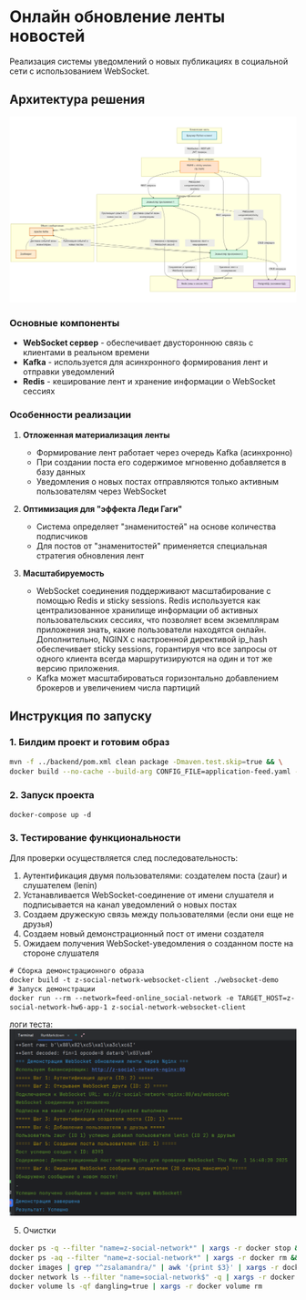 # Онлайн обновление ленты новостей

Реализация системы уведомлений о новых публикациях в социальной сети с использованием WebSocket.

## Архитектура решения

![Архитектура](./img/diagram.png)

### Основные компоненты

- **WebSocket сервер** - обеспечивает двустороннюю связь с клиентами в реальном времени
- **Kafka** - используется для асинхронного формирования лент и отправки уведомлений
- **Redis** - кеширование лент и хранение информации о WebSocket сессиях

### Особенности реализации

1. **Отложенная материализация ленты**
    - Формирование лент работает через очередь Kafka (асинхронно)
    - При создании поста его содержимое мгновенно добавляется в базу данных
    - Уведомления о новых постах отправляются только активным пользователям через WebSocket

2. **Оптимизация для "эффекта Леди Гаги"**
    - Система определяет "знаменитостей" на основе количества подписчиков
    - Для постов от "знаменитостей" применяется специальная стратегия обновления лент

3. **Масштабируемость**
    - WebSocket соединения поддерживают масштабирование с помощью Redis и sticky sessions.
      Redis используется как централизованное хранилище информации об активных пользовательских сессиях, 
      что позволяет всем экземплярам приложения знать, какие пользователи находятся онлайн. 
      Дополнительно, NGINX с настроенной директивой ip_hash обеспечивает sticky sessions, 
      горантируя что все запросы от одного клиента всегда маршрутизируются на один и тот же версию приложения. 
    - Kafka может масштабироваться горизонтально добавлением брокеров и увеличением числа партиций


## Инструкция по запуску

### 1. Билдим проект и готовим образ
```bash
mvn -f ../backend/pom.xml clean package -Dmaven.test.skip=true && \
docker build --no-cache --build-arg CONFIG_FILE=application-feed.yaml -t zsalamandra/z-social-network-hw6 -f ../backend/Dockerfile ../backend  
```

### 2. Запуск проекта
```shell
docker-compose up -d
```

### 3. Тестирование функциональности

Для проверки осуществляется след последовательность:
1. Аутентификация двумя пользователями: создателем поста (zaur) и слушателем (lenin)
2. Устанавливается WebSocket-соединение от имени слушателя и подписывается на канал уведомлений о новых постах
3. Создаем дружескую связь между пользователями (если они еще не друзья)
4. Создаем новый демонстрационный пост от имени создателя
5. Ожидаем получения WebSocket-уведомления о созданном посте на стороне слушателя

```shell
# Сборка демонстрационного образа
docker build -t z-social-network-websocket-client ./websocket-demo
# Запуск демонстрации
docker run --rm --network=feed-online_social-network -e TARGET_HOST=z-social-network-hw6-app-1 z-social-network-websocket-client
```
логи теста:
![Результат](./img/test.png)

5. Очистки
```bash
docker ps -q --filter "name=z-social-network*" | xargs -r docker stop && \
docker ps -aq --filter "name=z-social-network*" | xargs -r docker rm && \
docker images | grep "^zsalamandra/" | awk '{print $3}' | xargs -r docker rmi && \
docker network ls --filter "name=social-network$" -q | xargs -r docker network rm && \
docker volume ls -qf dangling=true | xargs -r docker volume rm
```